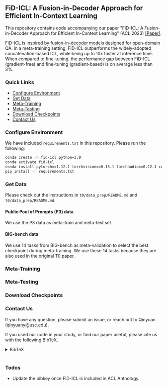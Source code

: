 ## FiD-ICL: A Fusion-in-Decoder Approach for Efficient In-Context Learning


This repository contains code accompanying our paper "FiD-ICL: A Fusion-in-Decoder Approach for Efficient In-Context Learning" (ACL 2023) [[Paper]](https://openreview.net/forum?id=7tO_uDjYyv).

FiD-ICL is inspired by [fusion-in-decoder models](https://github.com/facebookresearch/FiD/tree/main) designed for open-domain QA. In a meta-training setting, FiD-ICL outperforms the widely-adopted concatenation-based ICL, while being up to 10x faster at inference time. When compared to fine-tuning, the performance gap between FiD-ICL (gradient-free) and fine-tuning (gradient-based) is on average less than 3%.


### Quick Links
- [Configure Environment](#configure-environment)
- [Get Data](#get-data)
- [Meta-Training](#meta-training) 
- [Meta-Testing](#meta-testing)
- [Download Checkpoints](#download-checkpoints)
- [Contact Us](#contact-us)

### Configure Environment

We have included `requirements.txt` in this repository. Please run the following:
```bash
conda create -n fid-icl python=3.9
conda activate fid-icl
conda install pytorch==1.12.1 torchvision==0.13.1 torchaudio==0.12.1 cudatoolkit=11.3 -c pytorch
pip install -r requirements.txt
```

### Get Data

Please check out the instructions in `t0/data_prep/README.md` and `t0/data_prep/README.md`.

#### Public Pool of Prompts (P3) data
We use the P3 data as meta-train and meta-test set

#### BIG-bench data
We use 14 tasks from BIG-bench as meta-validation to select the best checkpoint during meta-training. We use these 14 tasks because they are also used in the original T0 paper.

### Meta-Training

### Meta-Testing

### Download Checkpoints

### Contact Us

If you have any question, please submit an issue, or reach out to Qinyuan (qinyuany@usc.edu).

If you used our code in your study, or find our paper useful, please cite us with the following BibTeX.

<details>
<summary>BibTeX</summary>

```
@unpublished{              
    ye2023fidicl:,              
    title={FiD-ICL: A Fusion-in-Decoder Approach for Efficient In-Context Learning},              
    author={Qinyuan Ye,Iz Beltagy,Matthew E. Peters,Xiang Ren,Hannaneh Hajishirzi},              
    journal={OpenReview Preprint},              
    year={2023}, 
}
```
</details>

<br>

### Todos
* Update the bibkey once FiD-ICL is included in ACL Anthology.
